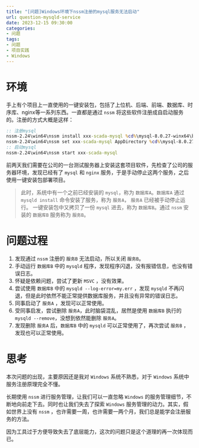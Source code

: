 ```yaml
---
title: "[问题]Windows环境下nssm注册的mysql服务无法启动"
url: question-mysqld-service
date: 2023-12-15 09:30:00
categories:
- 问题
tags:
- 问题
- 项目实践
- Windows
---
```


# 环境

手上有个项目上一直使用的一键安装包，包括了上位机、后端、前端、数据库、时序库、nginx等一系列东西。一直都是通过 `nssm` 将这些软件注册成自启动服务的。注册的方式大概是这样：

<!-- more -->

```bat install.bat
:: 注册mysql
nssm-2.24\win64\nssm install xxx-scada-mysql %cd%\mysql-8.0.27-winx64\bin\mysqld.exe
nssm-2.24\win64\nssm set xxx-scada-mysql AppDirectory %cd%\mysql-8.0.27-winx64\bin
:: 启动mysql
nssm-2.24\win64\nssm start xxx-scada-mysql
```

前两天我们需要在公司的一台测试服务器上安装这套项目软件，先检查了公司的服务器环境，发现已经有了 `mysql` 和 `nginx` 服务，于是手动停止这两个服务，之后使用一键安装包部署项目。

> 此时，系统中有一个之前已经安装的 `mysql`，称为 `数据库A`。`数据库A` 通过 `mysqld install` 命令安装了服务，称为 `服务A`， `服务A` 已经被手动停止运行。
> 一键安装包中又拷贝了一份 `mysql` 进去，称为 `数据库B`。通过 `nssm` 安装的 `数据库B` 服务称为 `服务B`。

# 问题过程

1. 发现通过 `nssm` 注册的 `服务B` 无法启动，所以关闭 `服务B`。
2. 手动运行 `数据库B` 中的 `mysqld` 程序，发现程序闪退，没有报错信息，也没有错误日志。
3. 怀疑是依赖问题，尝试了更新 `MSVC` ，没有效果。
4. 尝试使用 `数据库B` 中的 `mysqld --log-error=my.err` ，发现 `mysqld` 不再闪退，但是此时依然不能正常提供数据库服务，并且没有异常的错误日志。
5. 同事启动了 `服务A` ，发现可以正常使用。
6. 受同事启发，尝试删除 `服务A`，此时脑袋混乱，居然是使用 `数据库B` 执行的 `mysqld --remove`，没想到依然能删除 `服务A`。
7. 发现删除 `服务A` 后，`数据库B` 中的 `mysqld` 可以正常使用了，再次尝试 `服务B` ，发现也可以正常使用。

# 思考

本次问题的出现，主要原因还是我对 `Windows` 系统不熟悉，对于 `Windows` 系统中服务注册原理完全不懂。

长期使用 `nssm` 进行服务管理，让我们可以一直忽略 `Windows` 的服务管理细节，不断地向前走下去。同时也让我们失去了探索 `Windows` 服务管理的动力。其实，假如世界上没有 `nssm` ，也许需要一周，也许需要一两个月，我们总是能学会注册服务的方法。

因为工具过于方便导致失去了底层能力，这次的问题只是这个道理的再一次体现而已。
